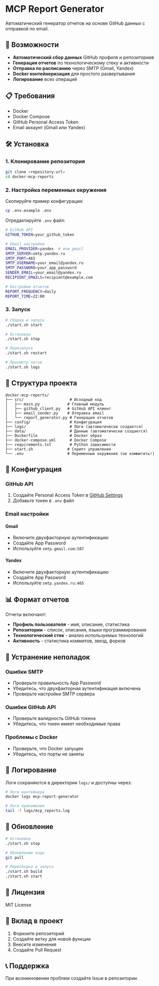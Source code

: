 # MCP Report Generator

Автоматический генератор отчетов на основе GitHub данных с отправкой по email.

## 🚀 Возможности

- **Автоматический сбор данных** GitHub профиля и репозиториев
- **Генерация отчетов** по технологическому стеку и активности
- **Отправка по расписанию** через SMTP (Gmail, Yandex)
- **Docker контейнеризация** для простого развертывания
- **Логирование** всех операций

## 📋 Требования

- Docker
- Docker Compose
- GitHub Personal Access Token
- Email аккаунт (Gmail или Yandex)

## 🛠 Установка

### 1. Клонирование репозитория

```bash
git clone <repository-url>
cd docker-mcp-reports
```

### 2. Настройка переменных окружения

Скопируйте пример конфигурации:

```bash
cp .env.example .env
```

Отредактируйте `.env` файл:

```bash
# GitHub API
GITHUB_TOKEN=your_github_token

# Email настройки
EMAIL_PROVIDER=yandex  # или gmail
SMTP_SERVER=smtp.yandex.ru
SMTP_PORT=465
SMTP_USERNAME=your_email@yandex.ru
SMTP_PASSWORD=your_app_password
SENDER_EMAIL=your_email@yandex.ru
RECIPIENT_EMAILS=recipient@example.com

# Настройки отчетов
REPORT_FREQUENCY=daily
REPORT_TIME=22:00
```

### 3. Запуск

```bash
# Сборка и запуск
./start.sh start

# Остановка
./start.sh stop

# Перезапуск
./start.sh restart

# Просмотр логов
./start.sh logs
```

## 📁 Структура проекта

```
docker-mcp-reports/
├── src/                    # Исходный код
│   ├── main.py            # Главный модуль
│   ├── github_client.py   # GitHub API клиент
│   ├── email_sender.py    # Отправка email
│   └── report_generator.py # Генерация отчетов
├── config/                 # Конфигурация
├── logs/                   # Логи (автоматически создается)
├── data/                   # Данные (автоматически создается)
├── Dockerfile              # Docker образ
├── docker-compose.yml      # Docker Compose
├── requirements.txt        # Python зависимости
├── start.sh               # Скрипт управления
└── .env                   # Переменные окружения (не коммитить!)
```

## 🔧 Конфигурация

### GitHub API

1. Создайте Personal Access Token в [GitHub Settings](https://github.com/settings/tokens)
2. Добавьте токен в `.env` файл

### Email настройки

#### Gmail
- Включите двухфакторную аутентификацию
- Создайте App Password
- Используйте `smtp.gmail.com:587`

#### Yandex
- Включите двухфакторную аутентификацию
- Создайте App Password
- Используйте `smtp.yandex.ru:465`

## 📊 Формат отчетов

Отчеты включают:

- **Профиль пользователя** - имя, описание, статистика
- **Репозитории** - список, описания, языки программирования
- **Технологический стек** - анализ используемых технологий
- **Активность** - статистика коммитов, звезд, форков

## 🐛 Устранение неполадок

### Ошибки SMTP
- Проверьте правильность App Password
- Убедитесь, что двухфакторная аутентификация включена
- Проверьте настройки SMTP сервера

### Ошибки GitHub API
- Проверьте валидность GitHub токена
- Убедитесь, что токен имеет необходимые права

### Проблемы с Docker
- Проверьте, что Docker запущен
- Убедитесь, что порты не заняты

## 📝 Логирование

Логи сохраняются в директории `logs/` и доступны через:

```bash
# Логи контейнера
docker logs mcp-report-generator

# Логи приложения
tail -f logs/mcp_reports.log
```

## 🔄 Обновление

```bash
# Остановка
./start.sh stop

# Обновление кода
git pull

# Пересборка и запуск
./start.sh build
./start.sh start
```

## 📄 Лицензия

MIT License

## 🤝 Вклад в проект

1. Форкните репозиторий
2. Создайте ветку для новой функции
3. Внесите изменения
4. Создайте Pull Request

## 📞 Поддержка

При возникновении проблем создайте Issue в репозитории.
